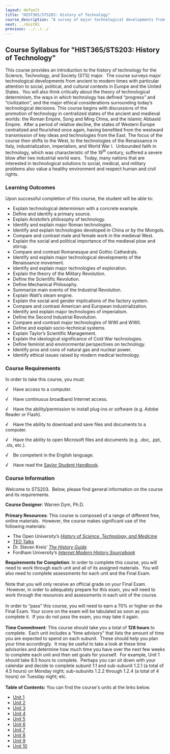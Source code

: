 ```yaml
---
layout: default
title: "HIST365/STS203: History of Technology"
course_description: "A survey of major technological developments from ancient to modern times with particular attention to social, political, and cultural contexts in Europe and the United States."
next: ../Unit01
previous: ../../../
---
```

Course Syllabus for "HIST365/STS203: History of Technology"
-----------------------------------------------------------

This course provides an introduction to the history of technology for
the Science, Technology, and Society (STS) major.  The course surveys
major technological developments from ancient to modern times with
particular attention to social, political, and cultural contexts in
Europe and the United States.  You will also think critically about the
theory of technological determinism, the ways in which technology has
defined “progress” and “civilization”, and the major ethical
considerations surrounding today’s technological decisions. This course
begins with discussions of the promotion of technology in centralized
states of the ancient and medieval worlds: the Roman Empire, Song and
Ming China, and the Islamic Abbasid Empire.  After a period of relative
decline, the states of Western Europe centralized and flourished once
again, having benefited from the westward transmission of key ideas and
technologies from the East. The focus of the course then shifts to the
West, to the technologies of the Renaissance in Italy,
industrialization, imperialism, and World War I.  Unbounded faith in
technology, which was characteristic of the 19<sup>th </sup>century,
suffered a severe blow after two industrial world wars.  Today, many
nations that are interested in technological solutions to social,
medical, and military problems also value a healthy environment and
respect human and civil rights.

### Learning Outcomes

Upon successful completion of this course, the student will be able
to:  

-   Explain technological determinism with a concrete example.
-   Define and identify a primary source.
-   Explain Aristotle’s philosophy of technology.
-   Identify and explain major Roman technologies.
-   Identify and explain technologies developed in China or by the
    Mongols.
-   Compare and contrast male and female work in the medieval West.
-   Explain the social and political importance of the medieval plow and
    stirrup.
-   Compare and contrast Romanesque and Gothic Cathedrals.
-   Identify and explain major technological developments of the
    Renaissance movement.
-   Identify and explain major technologies of exploration.
-   Explain the theory of the Military Revolution.
-   Define the Scientific Revolution.
-   Define Mechanical Philosophy.
-   Summarize main events of the Industrial Revolution.
-   Explain Watt’s steam engine.
-   Explain the social and gender implications of the factory system.
-   Compare and contrast American and European industrialization.
-   Identify and explain major technologies of imperialism.
-   Define the Second Industrial Revolution.
-   Compare and contrast major technologies of WWI and WWII.
-   Define and explain socio-technical systems.
-   Explain Taylor’s Scientific Management.
-   Explain the ideological significance of Cold War technologies.
-   Define feminist and environmental perspectives on technology.
-   Identify pros and cons of natural gas and nuclear power.
-   Identify ethical issues raised by modern medical technology.

### Course Requirements

In order to take this course, you must:  
  
 √    Have access to a computer.  
  
 √    Have continuous broadband Internet access.  
  
 √    Have the ability/permission to install plug-ins or software (e.g.
Adobe Reader or Flash).  
  
 √    Have the ability to download and save files and documents to a
computer.  
  
 √    Have the ability to open Microsoft files and documents (e.g. .doc,
.ppt, .xls, etc.).  
  
 √    Be competent in the English language.  
  
 √    Have read the [Saylor Student
Handbook](http://www.saylor.org/site/wp-content/uploads/2012/05/Saylor-StudentHandbook.pdf).  

### Course Information

Welcome to STS203.  Below, please find general information on the course
and its requirements.  
  
 **Course Designer**: Warren Dym, Ph.D.  
    
 **Primary Resources**: This course is composed of a range of different
free, online materials.  However, the course makes significant use of
the following materials:  

-   The Open University’s *[History of Science, Technology, and
    Medicine](http://www.open.edu/openlearn/history-the-arts/history/history-science-technology-and-medicine)*
-   [TED Talks](http://www.ted.com/)
-   Dr. Steven Kreis’ *[The History
    Guide](http://www.historyguide.org/index.html)*
-   Fordham University’s *[Internet Modern History
    Sourcebook](http://www.fordham.edu/Halsall/mod/modsbook.asp)*

**Requirements for Completion**: In order to complete this course, you
will need to work through each unit and all of its assigned materials.
 You will also need to complete assessments for each unit and the Final
Exam.  
    
 Note that you will only receive an official grade on your Final Exam.
 However, in order to adequately prepare for this exam, you will need to
work through the resources and assessments in each unit of the course.  
    
 In order to “pass” this course, you will need to earn a 70% or higher
on the Final Exam. Your score on the exam will be tabulated as soon as
you complete it.  If you do not pass the exam, you may take it again.  
    
 **Time Commitment**: This course should take you a total of **128
hours** to complete.  Each unit includes a “time advisory” that lists
the amount of time you are expected to spend on each subunit.  These
should help you plan your time accordingly.  It may be useful to take a
look at these time advisories and determine how much time you have over
the next few weeks to complete each unit and then set goals for
yourself.  For example, Unit 1 should take 8.5 hours to complete. 
Perhaps you can sit down with your calendar and decide to complete
subunit 1.1 and sub-subunit 1.2.1 (a total of 4.5 hours) on Monday
night; sub-subunits 1.2.2 through 1.2.4 (a total of 4 hours) on Tuesday
night; etc.  
    
**Table of Contents:** You can find the course's units at the links below.

- [Unit 1](https://legacy.saylor.org/hist365/Unit01/)
- [Unit 2](https://legacy.saylor.org/hist365/Unit02/)
- [Unit 3](https://legacy.saylor.org/hist365/Unit03/)
- [Unit 4](https://legacy.saylor.org/hist365/Unit04/)
- [Unit 5](https://legacy.saylor.org/hist365/Unit05/)
- [Unit 6](https://legacy.saylor.org/hist365/Unit06/)
- [Unit 7](https://legacy.saylor.org/hist365/Unit07/)
- [Unit 8](https://legacy.saylor.org/hist365/Unit08/)
- [Unit 9](https://legacy.saylor.org/hist365/Unit09/)
- [Unit 10](https://legacy.saylor.org/hist365/Unit10/)
